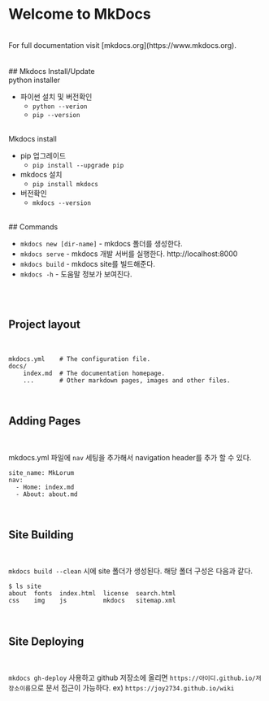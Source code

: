 # Welcome to MkDocs
<br>
For full documentation visit [mkdocs.org](https://www.mkdocs.org).
<br>
<br>
<br>
## Mkdocs Install/Update
<br>
 python installer

   - 파이썬 설치 및 버전확인
     - `python --verion`
     - `pip --version`
 <br>
 Mkdocs install

   - pip 업그레이드
     - `pip install --upgrade pip`
   - mkdocs 설치
     - `pip install mkdocs`
   - 버전확인
     - `mkdocs --version`

<br>
## Commands
<br>

 * `mkdocs new [dir-name]` - mkdocs 폴더를 생성한다.
 * `mkdocs serve` - mkdocs 개발 서버를 실행한다. http://localhost:8000
 * `mkdocs build` - mkdocs site를 빌드해준다.
 * `mkdocs -h` - 도움말 정보가 보여진다.

<br>
<br>

## Project layout
<br>

    mkdocs.yml    # The configuration file.
    docs/
        index.md  # The documentation homepage.
        ...       # Other markdown pages, images and other files.

<br>

## Adding Pages

<br>

mkdocs.yml 파일에 `nav` 세팅을 추가해서 navigation header를 추가 할 수 있다.
  
  ```
  site_name: MkLorum
  nav:
    - Home: index.md
    - About: about.md
  ```

<br>

## Site Building

<br>

`mkdocs build --clean` 시에 site 폴더가 생성된다. 해당 폴더 구성은 다음과 같다.

    $ ls site
    about  fonts  index.html  license  search.html
    css    img    js          mkdocs   sitemap.xml

<br>

## Site Deploying

<br>

`mkdocs gh-deploy` 사용하고 github 저장소에 올리면 `https://아이디.github.io/저장소이름`으로 문서 접근이 가능하다. ex) `https://joy2734.github.io/wiki`

<br>
<br>
<br>
<br>
<br>